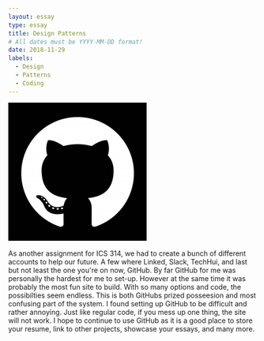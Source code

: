 ```yaml
---
layout: essay
type: essay
title: Design Patterns
# All dates must be YYYY-MM-DD format!
date: 2018-11-29
labels:
  - Design
  - Patterns
  - Coding
---
```


<img class="ui medium right floated rounded image" src="../images/github.png">

As another assignment for ICS 314, we had to create a bunch of different accounts to help our future. A few where Linked, Slack, TechHui, and last but not least the one you're on now, GitHub. By far GitHub for me was personally the hardest for me to set-up. However at the same time it was probably the most fun site to build. With so many options and code, the possibilties seem endless. This is both GitHubs prized posseesion and most confusing part of the system. I found setting up GitHub to be difficult and rather annoying. Just like regular code, if you mess up one thing, the site will not work. I hope to continue to use GitHub as it is a good place to store your resume, link to other projects, showcase your essays, and many more. 

